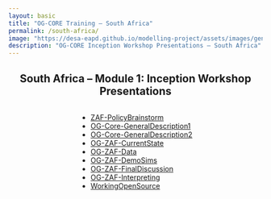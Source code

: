 ```yaml
---
layout: basic
title: "OG-CORE Training – South Africa"
permalink: /south-africa/
image: "https://desa-eapd.github.io/modelling-project/assets/images/gen/blog/og-south-africa3.jpeg"
description: "OG-CORE Inception Workshop Presentations – South Africa"
---
```


<div style="max-width: 900px; margin: 0 auto; text-align: center;">

## South Africa – Module 1: Inception Workshop Presentations

<ul style="display: inline-block; text-align: left;">
  <li><a href="https://eapd-drb.github.io/og-model/south-africa/ZAF-PolicyBrainstorm.pdf">ZAF-PolicyBrainstorm</a></li>
  <li><a href="https://eapd-drb.github.io/og-model/south-africa/OG-Core-GeneralDescription1.pdf">OG-Core-GeneralDescription1</a></li>
  <li><a href="https://eapd-drb.github.io/og-model/south-africa/OG-Core-GeneralDescription2.pdf">OG-Core-GeneralDescription2</a></li>
  <li><a href="https://eapd-drb.github.io/og-model/south-africa/OG-ZAF-CurrentState.pdf">OG-ZAF-CurrentState</a></li>
  <li><a href="https://eapd-drb.github.io/og-model/south-africa/OG-ZAF-Data.pdf">OG-ZAF-Data</a></li>
  <li><a href="https://eapd-drb.github.io/og-model/south-africa/OG-ZAF-DemoSims.pdf">OG-ZAF-DemoSims</a></li>
  <li><a href="https://eapd-drb.github.io/og-model/south-africa/OG-ZAF-FinalDiscussion.pdf">OG-ZAF-FinalDiscussion</a></li>
  <li><a href="https://eapd-drb.github.io/og-model/south-africa/OG-ZAF-Interpreting_Jason.pdf">OG-ZAF-Interpreting</a></li>
  <li><a href="https://eapd-drb.github.io/og-model/south-africa/WorkingOpenSource_Rick.pdf">WorkingOpenSource</a></li>
</ul>

</div>
